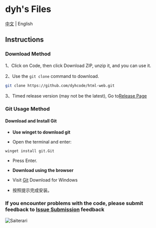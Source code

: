 # dyh's Files
[中文](./README.md) | English
## Instructions

### Download Method

1、Click on Code, then click Download ZIP, unzip it, and you can use it.

2、Use the `git clone` command to download.

```bash
git clone https://github.com/dyhcode/html-web.git
```

3、Timed release version (may not be the latest),
Go to[Release Page](https://github.com/dyhcode/html-web/releases)

### Git Usage Method

#### Download and Install Git

- **Use winget to download git**

- Open the terminal and enter:

```bash
winget install git.Git
```

- Press Enter.

- **Download using the browser**

- Visit [Git](https://git-scm.com/downloads/win) Download for Windows

- 按照提示完成安装。

### If you encounter problems with the code, please submit feedback to [Issue Submission](https://github.com/dyhcode/html-web/issues) feedback

![Saiterari](./image/茜特菈莉.png)
<!-- My Saiterari is beautiful -->
